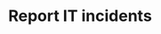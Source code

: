---
title: Report IT incidents
summary: 
tags:
- Browns Documents
date: 

authors:
  - lenka
# Optional external URL for project (replaces project detail page).
external_link: "https://bristoluni-ism.ivanticloud.com/Modules/SelfService/#home"
image:
  caption: 
  focal_point: Smart

links:

url_code: ""
url_pdf: ""
url_slides: ""
url_video: ""

# Slides (optional).
#   Associate this project with Markdown slides.
#   Simply enter your slide deck's filename without extension.
#   E.g. `slides = "example-slides"` references `content/slides/example-slides.md`.
#   Otherwise, set `slides = ""`.
slides: 
---